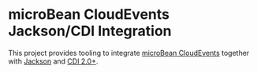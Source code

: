 # microBean CloudEvents Jackson/CDI Integration

This project provides tooling to integrate [microBean
CloudEvents][microbean-cloudevents] together with [Jackson][jackson]
and [CDI 2.0+][cdi].

[microbean-cloudevents]: https://microbean.github.io/microbean-cloudevents/
[jackson]: https://github.com/FasterXML/jackson
[cdi]: http://docs.jboss.org/cdi/api/2.0/

